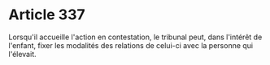 # Article 337

Lorsqu'il accueille l'action en contestation, le tribunal peut, dans l'intérêt de l'enfant, fixer les modalités des relations de celui-ci avec la personne qui l'élevait.
